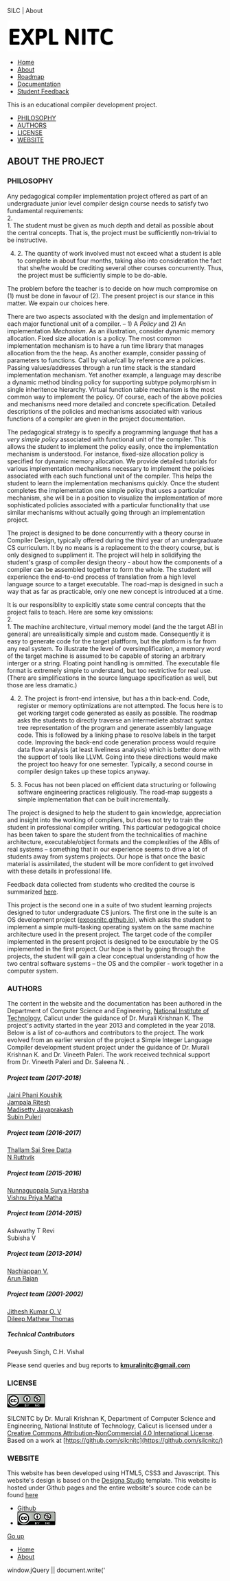 SILC | About    

[![](img/logo.png)](index.html)

*   [Home](index.html)
*   [About](about.html)
*   [Roadmap](roadmap.html)
*   [Documentation](documentation.html)
*   [Student Feedback](studentfeedback.html)

This is an educational compiler development project.

*   [PHILOSOPHY](#navphilo)
*   [AUTHORS](#navteam)
*   [LICENSE](#navlic)
*   [WEBSITE](#navplace)

ABOUT THE PROJECT
-----------------

### PHILOSOPHY

Any pedagogical compiler implementation project offered as part of an undergraduate junior level compiler design course needs to satisfy two fundamental requirements:  
2.    
    1\. The student must be given as much depth and detail as possible about the central concepts. That is, the project must be sufficiently non-trivial to be instructive.
  
4.  2\. The quantity of work involved must not exceed what a student is able to complete in about four months, taking also into consideration the fact that she/he would be crediting several other courses concurrently. Thus, the project must be sufficiently simple to be do-able.

  

The problem before the teacher is to decide on how much compromise on (1) must be done in favour of (2). The present project is our stance in this matter. We expain our choices here.

There are two aspects associated with the design and implementation of each major functional unit of a compiler. – 1) A _Policy_ and 2) An implementation _Mechanism_. As an illustration, consider dynamic memory allocation. Fixed size allocation is a policy. The most common implementation mechanism is to have a run time library that manages allocation from the the heap. As another example, consider passing of parameters to functions. Call by value/call by reference are a policies. Passing values/addresses through a run time stack is the standard implementation mechanism. Yet another example, a language may describe a dynamic method binding policy for supporting subtype polymorphism in single inheritence hierarchy. Virtual function table mechanism is the most common way to implement the policy. Of course, each of the above policies and mechanisms need more detailed and concrete specification. Detailed descriptions of the policies and mechanisms associated with various functions of a compiler are given in the project documentation.

The pedagogical strategy is to specify a programming language that has a _very simple policy_ associated with functional unit of the compiler. This allows the student to implement the policy easily, once the implementation mechanism is understood. For instance, fixed-size allocation policy is specified for dynamic memory allocation. We provide detailed tutorials for various implementation mechanisms necessary to implement the policies associated with each such functional unit of the compiler. This helps the student to learn the implementation mechanisms quickly. Once the student completes the implementation one simple policy that uses a particular mechanism, she will be in a position to visualize the implementation of more sophisticated policies associated with a particular functionality that use similar mechanisms without actually going through an implementation project.

The project is designed to be done concurrently with a theory course in Compiler Design, typically offered during the third year of an undergraduate CS curriculum. It by no means is a replacement to the theory course, but is only designed to suppliment it. The project will help in solidifying the student's grasp of compiler design theory - about how the components of a compiler can be assembled together to form the whole. The student will experience the end-to-end process of translation from a high level language source to a target executable. The road-map is designed in such a way that as far as practicable, only one new concept is introduced at a time.

It is our responsiblity to explicitly state some central concepts that the project fails to teach. Here are some key omissions:  
2.    
    1\. The machine architecture, virtual memory model (and the the target ABI in general) are unrealisitically simple and custom made. Consequently it is easy to generate code for the target platfform, but the platform is far from any real system. To illustrate the level of oversimplification, a memory word of the target machine is assumed to be capable of storing an arbitrary interger or a string. Floating point handling is ommitted. The executable file format is extremely simple to understand, but too restrictive for real use. (There are simplifications in the source language specification as well, but those are less dramatic.)
  
4.  2\. The project is front-end intensive, but has a thin back-end. Code, register or memory optimizations are not attempted. The focus here is to get working target code generated as easily as possible. The roadmap asks the students to directly traverse an intermediete abstract syntax tree representation of the program and generate assembly language code. This is followed by a linking phase to resolve labels in the target code. Improving the back-end code generation process would require data flow analysis (at least liveliness analysis) which is better done with the support of tools like LLVM. Going into these directions would make the project too heavy for one semester. Typically, a second course in compiler design takes up these topics anyway.
  
6.  3\. Focus has not been placed on efficient data structuring or following software engineering practices religiously. The road-map suggests a simple implementation that can be built incrementally.

  

The project is designed to help the student to gain knowledge, appreciation and insight into the working of compilers, but does not try to train the student in professional compiler writing. This particular pedagogical choice has been taken to spare the student from the technicalities of machine architecture, executable/object formats and the complexities of the ABIs of real systems – something that in our experience seems to drive a lot of students away from systems projects. Our hope is that once the basic material is assimilated, the student will be more confident to get involved with these details in professional life.

Feedback data collected from students who credited the course is summarized [here](studentfeedback.html).

This project is the second one in a suite of two student learning projects designed to tutor undergraduate CS juniors. The first one in the suite is an OS development project ([exposnitc.github.io](http://exposnitc.github.io)), which asks the student to implement a simple multi-tasking operating system on the same machine architecture used in the present project. The target code of the compiler implemented in the present project is designed to be executable by the OS implemented in the first project. Our hope is that by going through the projects, the student will gain a clear conceptual understanding of how the two central software systems – the OS and the compiler - work together in a computer system.

### AUTHORS

The content in the website and the documentation has been authored in the Department of Computer Science and Engineering, [National Institute of Technology](http://nitc.ac.in), Calicut under the guidance of Dr. Murali Krishnan K. The project's activity started in the year 2013 and completed in the year 2018. Below is a list of co-authors and contributors to the project. The work evolved from an earlier version of the project a Simple Integer Language Compiler development student project under the guidance of Dr. Murali Krishnan K. and Dr. Vineeth Paleri. The work received technical support from Dr. Vineeth Paleri and Dr. Saleena N. .

##### Project team (2017-2018)

  
[Jaini Phani Koushik](#)  
[Jampala Ritesh](#)  
[Madisetty Jayaprakash](#)  
[Subin Puleri](#)  
  

##### Project team (2016-2017)

  
[Thallam Sai Sree Datta](https://www.linkedin.com/in/dattathallam)  
[N Ruthvik](https://www.linkedin.com/in/n-ruthviik-0a0539100)  
  

##### Project team (2015-2016)

  
[Nunnaguppala Surya Harsha](https://www.linkedin.com/in/suryaharshanunnaguppala)  
[Vishnu Priya Matha](https://in.linkedin.com/in/vishnupriyamatha)  
  

##### Project team (2014-2015)

  
Ashwathy T Revi  
Subisha V  
  

##### Project team (2013-2014)

  
[Nachiappan V.](http://www.linkedin.com/in/nachivpn)  
[Arun Rajan](http://in.linkedin.com/pub/arun-rajan-sharma/39/291/8a5)  
  

##### Project team (2001-2002)

  
[Jithesh Kumar O. V](#)  
[Dileep Mathew Thomas](#)  
  

##### Technical Contributors

  
Peeyush Singh, C.H. Vishal  
  

Please send queries and bug reports to **kmuralinitc@gmail.com**

### LICENSE

[![Creative Commons License](img/creativecommons.png)](http://creativecommons.org/licenses/by-nc/4.0/)  
  
SILCNITC by Dr. Murali Krishnan K, Department of Computer Science and Engineering, National Institute of Technology, Calicut is licensed under a [Creative Commons Attribution-NonCommercial 4.0 International License](http://creativecommons.org/licenses/by-nc/4.0/). Based on a work at [https://github.com/silcnitc](https://github.com/silcnitc/)

### WEBSITE

This website has been developed using HTML5, CSS3 and Javascript. This website's design is based on the [Designa Studio](http://sylvainlafitte.com/) template. This website is hosted under Github pages and the entire website's source code can be found [here]( http://github.com/silcnitc/silcnitc.github.io.git)

*   [Github](https://github.com/silcnitc)
*   [![Creative Commons License](img/creativecommons.png)](http://creativecommons.org/licenses/by-nc/4.0/)

[Go up](#navtop)

*   [Home](index.html)
*   [About](about.html)

window.jQuery || document.write('<script src="js/jquery-1.5.1.min.js"><\\/script>')